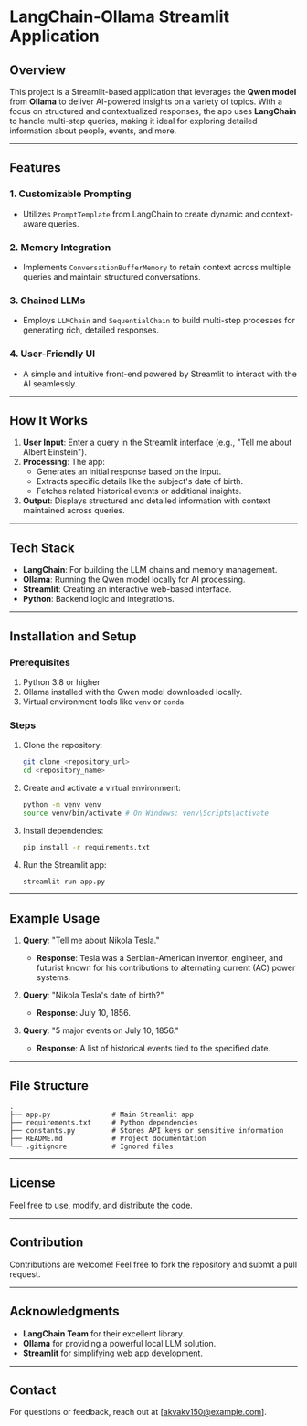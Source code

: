 # LangChain-Ollama Streamlit Application

## Overview
This project is a Streamlit-based application that leverages the **Qwen model** from **Ollama** to deliver AI-powered insights on a variety of topics. With a focus on structured and contextualized responses, the app uses **LangChain** to handle multi-step queries, making it ideal for exploring detailed information about people, events, and more.

---

## Features

### 1. **Customizable Prompting**
   - Utilizes `PromptTemplate` from LangChain to create dynamic and context-aware queries.

### 2. **Memory Integration**
   - Implements `ConversationBufferMemory` to retain context across multiple queries and maintain structured conversations.

### 3. **Chained LLMs**
   - Employs `LLMChain` and `SequentialChain` to build multi-step processes for generating rich, detailed responses.

### 4. **User-Friendly UI**
   - A simple and intuitive front-end powered by Streamlit to interact with the AI seamlessly.

---

## How It Works
1. **User Input**: Enter a query in the Streamlit interface (e.g., "Tell me about Albert Einstein").
2. **Processing**: The app:
   - Generates an initial response based on the input.
   - Extracts specific details like the subject's date of birth.
   - Fetches related historical events or additional insights.
3. **Output**: Displays structured and detailed information with context maintained across queries.

---

## Tech Stack

- **LangChain**: For building the LLM chains and memory management.
- **Ollama**: Running the Qwen model locally for AI processing.
- **Streamlit**: Creating an interactive web-based interface.
- **Python**: Backend logic and integrations.

---

## Installation and Setup

### Prerequisites
1. Python 3.8 or higher
2. Ollama installed with the Qwen model downloaded locally.
3. Virtual environment tools like `venv` or `conda`.

### Steps
1. Clone the repository:
   ```bash
   git clone <repository_url>
   cd <repository_name>
   ```

2. Create and activate a virtual environment:
   ```bash
   python -m venv venv
   source venv/bin/activate # On Windows: venv\Scripts\activate
   ```

3. Install dependencies:
   ```bash
   pip install -r requirements.txt
   ```

4. Run the Streamlit app:
   ```bash
   streamlit run app.py
   ```

---

## Example Usage
1. **Query**: "Tell me about Nikola Tesla."
   - **Response**: Tesla was a Serbian-American inventor, engineer, and futurist known for his contributions to alternating current (AC) power systems.

2. **Query**: "Nikola Tesla's date of birth?"
   - **Response**: July 10, 1856.

3. **Query**: "5 major events on July 10, 1856."
   - **Response**: A list of historical events tied to the specified date.

---

## File Structure
```
.
├── app.py               # Main Streamlit app
├── requirements.txt     # Python dependencies
├── constants.py         # Stores API keys or sensitive information
├── README.md            # Project documentation
└── .gitignore           # Ignored files
```

---

## License
Feel free to use, modify, and distribute the code.

---

## Contribution
Contributions are welcome! Feel free to fork the repository and submit a pull request.

---

## Acknowledgments
- **LangChain Team** for their excellent library.
- **Ollama** for providing a powerful local LLM solution.
- **Streamlit** for simplifying web app development.

---

## Contact
For questions or feedback, reach out at [akvakv150@example.com].

